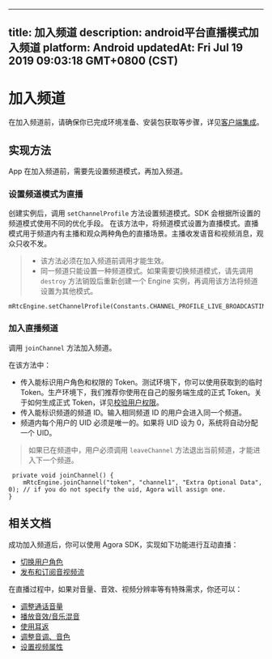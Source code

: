 
---
title: 加入频道
description: android平台直播模式加入频道
platform: Android
updatedAt: Fri Jul 19 2019 09:03:18 GMT+0800 (CST)
---
# 加入频道
在加入频道前，请确保你已完成环境准备、安装包获取等步骤，详见[客户端集成](../../cn/Interactive%20Broadcast/android_video.md)。


## 实现方法
App 在加入频道前，需要先设置频道模式，再加入频道。

### 设置频道模式为直播
创建实例后，调用 `setChannelProfile` 方法设置频道模式。SDK 会根据所设置的频道模式使用不同的优化手段。 在该方法中，将频道模式设置为直播模式。直播模式用于频道内有主播和观众两种角色的直播场景。主播收发语音和视频消息，观众只收不发。

> - 该方法必须在加入频道前调用才能生效。
> - 同一频道只能设置一种频道模式。如果需要切换频道模式，请先调用 `destroy` 方法销毁后重新创建一个 Engine 实例，再调用该方法将频道设置为其他模式。


```
mRtcEngine.setChannelProfile(Constants.CHANNEL_PROFILE_LIVE_BROADCASTING);
```


### 加入直播频道
调用 `joinChannel` 方法加入频道。

在该方法中：

-   传入能标识用户角色和权限的 Token。测试环境下，你可以使用获取到的临时 Token。生产环境下，我们推荐你使用在自己的服务端生成的正式 Token。关于如何生成正式 Token，详见[校验用户权限](../../cn/Interactive%20Broadcast/token.md)。
-   传入能标识频道的频道 ID。输入相同频道 ID 的用户会进入同一个频道。
-   频道内每个用户的 UID 必须是唯一的。如果将 UID 设为 0，系统将自动分配一个 UID。

> 如果已在频道中，用户必须调用 `leaveChannel` 方法退出当前频道，才能进入下一个频道。

```
 private void joinChannel() {
    mRtcEngine.joinChannel("token", "channel1", "Extra Optional Data", 0); // if you do not specify the uid, Agora will assign one.
}
```

## 相关文档
成功加入频道后，你可以使用 Agora SDK，实现如下功能进行互动直播：

- [切换用户角色](../../cn/Interactive%20Broadcast/role_android.md)
- [发布和订阅音视频流](../../cn/Interactive%20Broadcast/publish_android_live.md)

在直播过程中，如果对音量、音效、视频分辨率等有特殊需求，你还可以：

- [调整通话音量](../../cn/Interactive%20Broadcast/volume_android.md)
- [播放音效/音乐混音](../../cn/Interactive%20Broadcast/effect_mixing_android.md)
- [使用耳返](../../cn/Interactive%20Broadcast/in-ear_android.md)
- [调整音调、音色](../../cn/Interactive%20Broadcast/voice_effect_android.md)
- [设置视频属性](../../cn/Interactive%20Broadcast/videoProfile_android.md)


